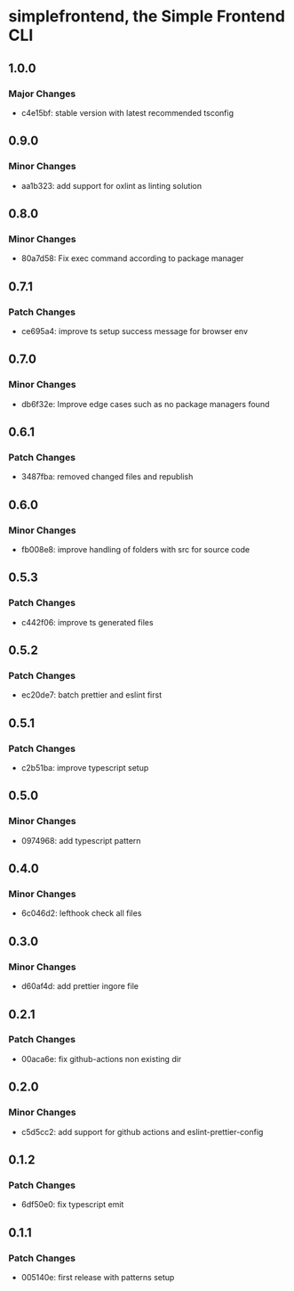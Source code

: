 # simplefrontend, the Simple Frontend CLI

## 1.0.0

### Major Changes

- c4e15bf: stable version with latest recommended tsconfig

## 0.9.0

### Minor Changes

- aa1b323: add support for oxlint as linting solution

## 0.8.0

### Minor Changes

- 80a7d58: Fix exec command according to package manager

## 0.7.1

### Patch Changes

- ce695a4: improve ts setup success message for browser env

## 0.7.0

### Minor Changes

- db6f32e: Improve edge cases such as no package managers found

## 0.6.1

### Patch Changes

- 3487fba: removed changed files and republish

## 0.6.0

### Minor Changes

- fb008e8: improve handling of folders with src for source code

## 0.5.3

### Patch Changes

- c442f06: improve ts generated files

## 0.5.2

### Patch Changes

- ec20de7: batch prettier and eslint first

## 0.5.1

### Patch Changes

- c2b51ba: improve typescript setup

## 0.5.0

### Minor Changes

- 0974968: add typescript pattern

## 0.4.0

### Minor Changes

- 6c046d2: lefthook check all files

## 0.3.0

### Minor Changes

- d60af4d: add prettier ingore file

## 0.2.1

### Patch Changes

- 00aca6e: fix github-actions non existing dir

## 0.2.0

### Minor Changes

- c5d5cc2: add support for github actions and eslint-prettier-config

## 0.1.2

### Patch Changes

- 6df50e0: fix typescript emit

## 0.1.1

### Patch Changes

- 005140e: first release with patterns setup
